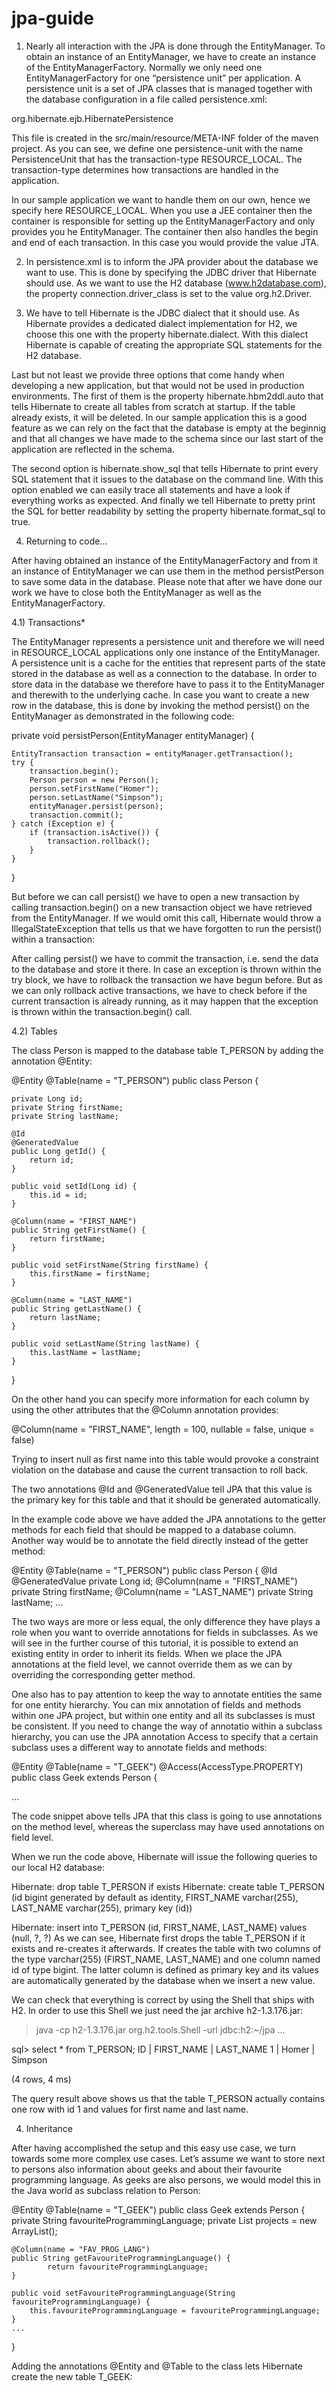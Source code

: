# jpa-guide


1)  Nearly all interaction with the JPA is done through the EntityManager. To obtain an instance of an EntityManager, we have to create an instance of the EntityManagerFactory. Normally we only need one EntityManagerFactory for one “persistence unit” per application. A persistence unit is a set of JPA classes that is managed together with the database configuration in a file called persistence.xml:


<persistence xmlns="http://java.sun.com/xml/ns/persistence" xmlns:xsi="http://www.w3.org/2001/XMLSchema-instance" xsi:schemaLocation="http://java.sun.com/xml/ns/persistence http://java.sun.com/xml/ns/persistence/persistence_1_0.xsd" version="1.0">
<persistence-unit name="PersistenceUnit" transaction-type="RESOURCE_LOCAL">
        <provider>org.hibernate.ejb.HibernatePersistence</provider>
        <properties>
            <property name="connection.driver_class" value="org.h2.Driver"/>
            <property name="hibernate.connection.url" value="jdbc:h2:~/jpa"/>
            <property name="hibernate.dialect" value="org.hibernate.dialect.H2Dialect"/>
            <property name="hibernate.hbm2ddl.auto" value="create"/>
            <property name="hibernate.show_sql" value="true"/>
            <property name="hibernate.format_sql" value="true"/>
        </properties>
    </persistence-unit>
    </persistence>


This file is created in the src/main/resource/META-INF folder of the maven project. As you can see, we define one persistence-unit with the name PersistenceUnit that has the transaction-type RESOURCE_LOCAL. The transaction-type determines how transactions are handled in the application.

In our sample application we want to handle them on our own, hence we specify here RESOURCE_LOCAL. When you use a JEE container then the container is responsible for setting up the EntityManagerFactory and only provides you he EntityManager. The container then also handles the begin and end of each transaction. In this case you would provide the value JTA.


2) In persistence.xml is to inform the JPA provider about the database we want to use. This is done by specifying the JDBC driver that Hibernate should use. As we want to use the H2 database (www.h2database.com), the property connection.driver_class is set to the value org.h2.Driver.

3) We have to tell Hibernate is the JDBC dialect that it should use. As Hibernate provides a dedicated dialect implementation for H2, we choose this one with the property hibernate.dialect. With this dialect Hibernate is capable of creating the appropriate SQL statements for the H2 database.

Last but not least we provide three options that come handy when developing a new application, but that would not be used in production environments. The first of them is the property hibernate.hbm2ddl.auto that tells Hibernate to create all tables from scratch at startup. If the table already exists, it will be deleted. In our sample application this is a good feature as we can rely on the fact that the database is empty at the beginnig and that all changes we have made to the schema since our last start of the application are reflected in the schema.

The second option is hibernate.show_sql that tells Hibernate to print every SQL statement that it issues to the database on the command line. With this option enabled we can easily trace all statements and have a look if everything works as expected. And finally we tell Hibernate to pretty print the SQL for better readability by setting the property hibernate.format_sql to true.


4) Returning to code...


After having obtained an instance of the EntityManagerFactory and from it an instance of EntityManager we can use them in the method persistPerson to save some data in the database. Please note that after we have done our work we have to close both the EntityManager as well as the EntityManagerFactory.



4.1) Transactions*

The EntityManager represents a persistence unit and therefore we will need in RESOURCE_LOCAL applications only one instance of the EntityManager. A persistence unit is a cache for the entities that represent parts of the state stored in the database as well as a connection to the database. In order to store data in the database we therefore have to pass it to the EntityManager and therewith to the underlying cache. In case you want to create a new row in the database, this is done by invoking the method persist() on the EntityManager as demonstrated in the following code:


 private void persistPerson(EntityManager entityManager) {

	EntityTransaction transaction = entityManager.getTransaction();
	try {
		transaction.begin();
		Person person = new Person();
		person.setFirstName("Homer");
		person.setLastName("Simpson");
		entityManager.persist(person);
		transaction.commit();
	} catch (Exception e) {
		if (transaction.isActive()) {
			transaction.rollback();
		}
	}
 }

But before we can call persist() we have to open a new transaction by calling transaction.begin() on a new transaction object we have retrieved from the EntityManager. If we would omit this call, Hibernate would throw a IllegalStateException that tells us that we have forgotten to run the persist() within a transaction:

After calling persist() we have to commit the transaction, i.e. send the data to the database and store it there. In case an exception is thrown within the try block, we have to rollback the transaction we have begun before. But as we can only rollback active transactions, we have to check before if the current transaction is already running, as it may happen that the exception is thrown within the transaction.begin() call.


4.2) Tables

The class Person is mapped to the database table T_PERSON by adding the annotation @Entity:

@Entity
@Table(name = "T_PERSON")
public class Person {

	private Long id;
	private String firstName;
	private String lastName;

	@Id
	@GeneratedValue
	public Long getId() {
		return id;
	}

	public void setId(Long id) {
		this.id = id;
	}

	@Column(name = "FIRST_NAME")
	public String getFirstName() {
		return firstName;
	}

	public void setFirstName(String firstName) {
		this.firstName = firstName;
	}

	@Column(name = "LAST_NAME")
	public String getLastName() {
		return lastName;
	}

	public void setLastName(String lastName) {
		this.lastName = lastName;
	}
}

 	
 	
On the other hand you can specify more information for each column by using the other attributes that the @Column annotation provides:

@Column(name = "FIRST_NAME", length = 100, nullable = false, unique = false)

Trying to insert null as first name into this table would provoke a constraint violation on the database and cause the current transaction to roll back.

The two annotations @Id and @GeneratedValue tell JPA that this value is the primary key for this table and that it should be generated automatically. 	


In the example code above we have added the JPA annotations to the getter methods for each field that should be mapped to a database column. Another way would be to annotate the field directly instead of the getter method:


@Entity
@Table(name = "T_PERSON")
public class Person {
    @Id
    @GeneratedValue
    private Long id;
    @Column(name = "FIRST_NAME")
    private String firstName;
    @Column(name = "LAST_NAME")
    private String lastName;
    ...
    
The two ways are more or less equal, the only difference they have plays a role when you want to override annotations for fields in subclasses. As we will see in the further course of this tutorial, it is possible to extend an existing entity in order to inherit its fields. When we place the JPA annotations at the field level, we cannot override them as we can by overriding the corresponding getter method.

One also has to pay attention to keep the way to annotate entities the same for one entity hierarchy. You can mix annotation of fields and methods within one JPA project, but within one entity and all its subclasses is must be consistent. If you need to change the way of annotatio within a subclass hierarchy, you can use the JPA annotation Access to specify that a certain subclass uses a different way to annotate fields and methods:


@Entity
@Table(name = "T_GEEK")
@Access(AccessType.PROPERTY)
public class Geek extends Person {

...


The code snippet above tells JPA that this class is going to use annotations on the method level, whereas the superclass may have used annotations on field level.



When we run the code above, Hibernate will issue the following queries to our local H2 database:

Hibernate: drop table T_PERSON if exists
Hibernate: create table T_PERSON (id bigint generated by default as identity, FIRST_NAME varchar(255), LAST_NAME varchar(255), primary key (id))

Hibernate: insert into T_PERSON (id, FIRST_NAME, LAST_NAME) values (null, ?, ?)
As we can see, Hibernate first drops the table T_PERSON if it exists and re-creates it afterwards. If creates the table with two columns of the type varchar(255) (FIRST_NAME, LAST_NAME) and one column named id of type bigint. The latter column is defined as primary key and its values are automatically generated by the database when we insert a new value.

We can check that everything is correct by using the Shell that ships with H2. In order to use this Shell we just need the jar archive h2-1.3.176.jar:


>java -cp h2-1.3.176.jar org.h2.tools.Shell -url jdbc:h2:~/jpa
...

sql> select * from T_PERSON;
ID | FIRST_NAME | LAST_NAME
1  | Homer      | Simpson

(4 rows, 4 ms)

The query result above shows us that the table T_PERSON actually contains one row with id 1 and values for first name and last name.


4. Inheritance

After having accomplished the setup and this easy use case, we turn towards some more complex use cases. Let’s assume we want to store next to persons also information about geeks and about their favourite programming language. As geeks are also persons, we would model this in the Java world as subclass relation to Person:

@Entity
@Table(name = "T_GEEK")
public class Geek extends Person {
	private String favouriteProgrammingLanguage;
	private List<Project> projects = new ArrayList<Project>();

	@Column(name = "FAV_PROG_LANG")
	public String getFavouriteProgrammingLanguage() {
			return favouriteProgrammingLanguage;
	}

	public void setFavouriteProgrammingLanguage(String favouriteProgrammingLanguage) {
		this.favouriteProgrammingLanguage = favouriteProgrammingLanguage;
	}
	...
}


Adding the annotations @Entity and @Table to the class lets Hibernate create the new table T_GEEK:


